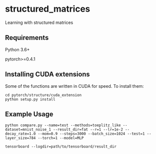 # structured_matrices
Learning with structured matrices

## Requirements
Python 3.6+

pytorch>=0.4.1

## Installing CUDA extensions
Some of the functions are written in CUDA for speed. To install them:
```
cd pytorch/structure/cuda_extension
python setup.py install
```


## Example Usage
```
python compare.py --name=test --methods=toeplitz_like --dataset=mnist_noise_1 --result_dir=fat --r=1 --lr=1e-2 --decay_rate=1.0 --mom=0.9 --steps=3000 --batch_size=1024 --test=1 --layer_size=784 --torch=1 --model=MLP
```
`tensorboard --logdir=path/to/tensorboard/result_dir`
